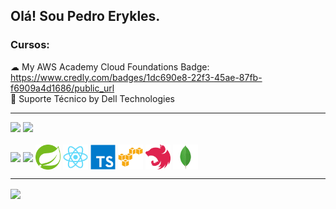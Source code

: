 ## Olá! Sou Pedro Erykles. 

### Cursos:
☁ My AWS Academy Cloud Foundations Badge: https://www.credly.com/badges/1dc690e8-22f3-45ae-87fb-f6909a4d1686/public_url
<br />
🔧 Suporte Técnico by Dell Technologies
<hr>
<div>
  <img src="https://github-readme-stats.vercel.app/api/top-langs/?username=pedroErykles&theme=tokyonight">
  <img src="https://github-readme-stats.vercel.app/api?username=pedroErykles&theme=tokyonight">
</div>
<br>
<div>
<img align="center" widht="40" height="40" src="https://cdn.jsdelivr.net/gh/devicons/devicon/icons/java/java-original.svg" />
<img align="center" widht="40" height="40" src="https://cdn.jsdelivr.net/gh/devicons/devicon/icons/javascript/javascript-original.svg" />
<img align="center" widht="40" height="40" src="https://github.com/devicons/devicon/blob/v2.15.1/icons/spring/spring-original.svg" />
<img align="center" widht="40" height="40" src="https://github.com/devicons/devicon/blob/v2.15.1/icons/react/react-original.svg" />
<img align="center" widht="40" height="40" src="https://github.com/devicons/devicon/blob/v2.15.1/icons/typescript/typescript-original.svg" />
<img align="center" widht="40" height="40" src="https://github.com/devicons/devicon/blob/v2.15.1/icons/amazonwebservices/amazonwebservices-original.svg" />
<img align="center" widht="40" height="40" src="https://github.com/devicons/devicon/blob/v2.15.1/icons/nestjs/nestjs-plain.svg" />
<img align="center" widht="40" height="40" src="https://github.com/devicons/devicon/blob/v2.15.1/icons/mongodb/mongodb-original.svg" />
</div> 
<hr>
<div>
<a href="https://www.instagram.com/pedroerykles/" target="_blank"><img align="center" src="https://img.shields.io/badge/Instagram-E4405F?style=for-the-badge&logo=instagram&logoColor=white" /></a>
</div> 


